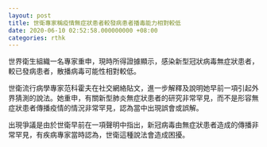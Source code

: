 ```yaml
---
layout: post
title: 世衛專家稱疫情無症狀患者較發病患者播毒能力相對較低
date: 2020-06-10 02:52:58.000000000 +08:00
categories: rthk
---
```


世界衛生組織一名專家重申，現時所得證據顯示，感染新型冠狀病毒無症狀患者，較已發病患者，散播病毒可能性相對較低。

世衛流行病學專家范科霍夫在社交網絡貼文，進一步解釋及說明她早前一項引起外界猜測的說法。她重申，有關新型肺炎無症狀患者的研究非常罕見，而不是形容無症狀患者傳播疫情的情況非常罕見，認為當中出現誤會或誤解。

出現爭議是由於世衛早前在一項聲明中指出，新冠病毒由無症狀患者造成的傳播非常罕見，有疾病專家當時認為，世衛這種說法會造成困擾。
